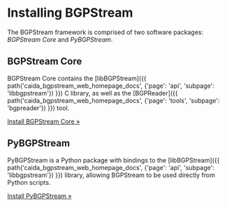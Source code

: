 Installing BGPStream
====================

The BGPStream framework is comprised of two software packages: _BGPStream Core_
and _PyBGPStream_.

<div class="row" markdown="1">
<div class="col-md-6" markdown="1">
<h2>BGPStream Core</h2>
<p markdown="1">
BGPStream Core contains the
[libBGPStream]({{ path('caida_bgpstream_web_homepage_docs', {'page': 'api', 'subpage': 'libbgpstream'}) }})
C library, as
well as the
[BGPReader]({{ path('caida_bgpstream_web_homepage_docs', {'page': 'tools', 'subpage': 'bgpreader'}) }}) tool.
</p>
<div>
<a href="{{ path('caida_bgpstream_web_homepage_docs', {'page': 'install', 'subpage': 'bgpstream'})}}" class="btn btn-primary btn-md">Install BGPStream Core &raquo;</a>
</div>
</div>
<div class="col-md-6" markdown="1">
<h2>PyBGPStream</h2>
<p markdown="1">
PyBGPStream is a Python package with bindings to the
[libBGPStream]({{ path('caida_bgpstream_web_homepage_docs', {'page': 'api', 'subpage': 'libbgpstream'}) }})
library, allowing BGPStream to be used directly from Python scripts.
</p>
<div>
<a href="{{ path('caida_bgpstream_web_homepage_docs', {'page': 'install', 'subpage': 'pybgpstream'})}}" class="btn btn-primary btn-md">Install PyBGPStream &raquo;</a>
</div>
</div>
</div>
